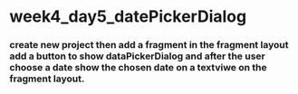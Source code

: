 # week4_day5_datePickerDialog
### create new project then add a fragment in the fragment layout add a button to show dataPickerDialog and after the user choose a date show the chosen date on a textviwe on the fragment layout. 
